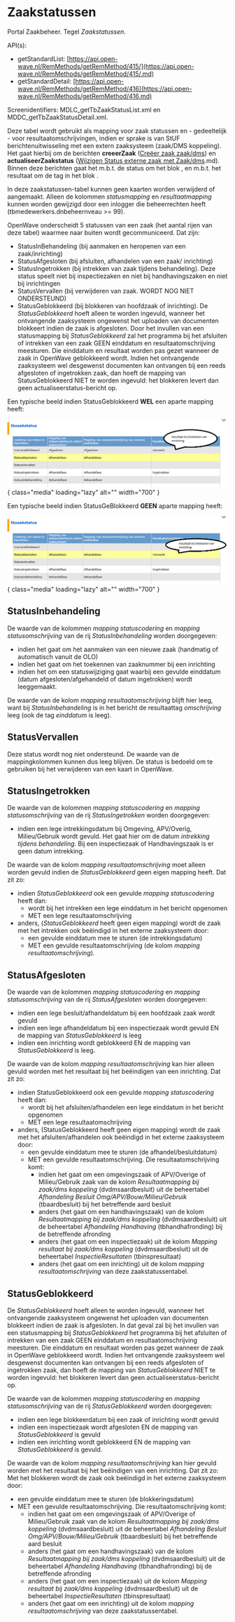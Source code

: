 # Zaakstatussen

Portal Zaakbeheer. Tegel *Zaakstatussen*.

API(s):

  - getStandardList: [https://api.open-wave.nl/RemMethods/getRemMethod/415/](https://api.open-wave.nl/RemMethods/getRemMethod/415/.md)
  - getStandardDetail: [https://api.open-wave.nl/RemMethods/getRemMethod/416](https://api.open-wave.nl/RemMethods/getRemMethod/416.md)

Screenidentifiers: MDLC_getTbZaakStatusList.xml en MDDC_getTbZaakStatusDetail.xml.

Deze tabel wordt gebruikt als mapping voor zaak statussen en - gedeeltelijk - voor resultaatomschrijvingen, indien er sprake is van StUF berichtenuitwisseling met een extern zaaksysteem (zaak/DMS koppeling). Het gaat hierbij om de berichten **creeerZaak** ([Creëer zaak zaak/dms](/probleemoplossing/programmablokken/creeer_zaak_zaak_dms)) en **actualiseerZaakstatus** ([Wijzigen Status externe zaak met Zaak/dms](/probleemoplossing/programmablokken/wijzig_status_zaak_zaak_dms).md). Binnen deze berichten gaat het m.b.t. de status om het blok *<heeft stuf:entiteittype="ZAKSTT">*, en m.b.t. het resultaat om de tag *<omschrijving>* in het blok <resultaat>.

In deze zaakstatussen-tabel kunnen geen kaarten worden verwijderd of aangemaakt. Alleen de kolommen *statusmapping* en *resultaatmapping* kunnen worden gewijzigd door een inlogger die beheerrechten heeft (tbmedewerkers.dnbeheernveau >= 99).

OpenWave onderscheidt 5 statussen van een zaak (het aantal rijen van deze tabel) waarmee naar buiten wordt gecommuniceerd. Dat zijn:

  - StatusInBehandeling (bij aanmaken en heropenen van een zaak/inrichting)
  - StatusAfgesloten (bij afsluiten, afhandelen van een zaak/ inrichting)
  - StatusIngetrokken (bij intrekken van zaak tijdens behandeling). Deze status speelt niet bij inspectiezaken en niet bij handhavingszaken en niet bij inrichtingen
  - StatusVervallen (bij verwijderen van zaak. WORDT NOG NIET ONDERSTEUND)
  - StatusGeblokkeerd (bij blokkeren van hoofdzaak of inrichting). De *StatusGeblokkeerd* hoeft alleen te worden ingevuld, wanneer het ontvangende zaaksysteem ongewenst het uploaden van documenten blokkeert indien de zaak is afgesloten. Door het invullen van een statusmapping bij *StatusGeblokkeerd* zal het programma bij het afsluiten of intrekken van een zaak GEEN einddatum en resultaatomschrijving meesturen. Die einddatum en resultaat worden pas gezet wanneer de zaak in OpenWave geblokkeerd wordt. Indien het ontvangende zaaksysteem wel desgewenst documenten kan ontvangen bij een reeds afgesloten of ingetrokken zaak, dan hoeft de mapping van StatusGeblokkeerd NIET te worden ingevuld: het blokkeren levert dan geen actualiseerstatus-bericht op.

Een typische beeld indien StatusGeblokkeerd **WEL** een aparte mapping heeft:

![](/img/applicatiebeheer/instellen_inrichten/grid_zaakstatsusmetblokkering.png){ class="media" loading="lazy" alt="" width="700" }

Een typische beeld indien StatusGeBlokkeerd **GEEN**  aparte mapping heeft:

![](/img/applicatiebeheer/instellen_inrichten/grid_zaakstatsuszonderblokkering.png){ class="media" loading="lazy" alt="" width="700" }

## StatusInbehandeling

De waarde van de kolommen *mapping statuscodering* en *mapping statusomschrijving* van de rij *StatusInbehandeling* worden doorgegeven:

  - indien het gaat om het aanmaken van een nieuwe zaak (handmatig of automatisch vanuit de OLO)
  - indien het gaat om het toekennen van zaaknummer bij een inrichting
  - indien het om een statuswijziging gaat waarbij een gevulde einddatum (datum afgesloten/afgehandeld of datum ingetrokken) wordt leeggemaakt.

De waarde van de kolom *mapping resultaatomschrijving* blijft hier leeg, want bij *StatusInbehandeling* is in het bericht de resultaattag *omschrijving* leeg (ook de tag *einddatum* is leeg).

## StatusVervallen

Deze status wordt nog niet ondersteund. De waarde van de mappingkolommen kunnen dus leeg blijven.
De status is bedoeld om te gebruiken bij het verwijderen van een kaart in OpenWave.

## StatusIngetrokken

De waarde van de kolommen *mapping statuscodering* en *mapping statusomschrijving* van de rij *StatusIngetrokken* worden doorgegeven:

  - indien een lege intrekkingsdatum bij Omgeving, APV/Overig, Milieu/Gebruik wordt gevuld. Het gaat hier om de datum *intrekking tijdens behandeling*. Bij een inspectiezaak of Handhavingszaak is er geen datum intrekking.

De waarde van de kolom *mapping resultaatomschrijving* moet alleen worden gevuld indien de *StatusGeblokkeerd* geen eigen mapping heeft. Dat zit zo:

  - indien *StatusGeblokkeerd* ook een gevulde *mapping statuscodering* heeft dan:
    - wordt bij het intrekken een lege einddatum in het bericht opgenomen
    - MET een lege resultaatomschrijving
  - anders, (*StatusGeblokkeerd* heeft geen eigen mapping) wordt de zaak met het intrekken ook beëindigd in het externe zaaksysteem door:
    - een gevulde einddatum mee te sturen (de intrekkingsdatum)
    - MET een gevulde resultaatomschrijving (de kolom *mapping resultaatomschrijving*).

## StatusAfgesloten

De waarde van de kolommen *mapping statuscodering* en *mapping statusomschrijving* van de rij *StatusAfgesloten* worden doorgegeven:

  - indien een lege besluit/afhandeldatum bij een hoofdzaak zaak wordt gevuld
  - indien een lege afhandeldatum bij een inspectiezaak wordt gevuld EN de mapping van *StatusGeblokkeerd* is leeg
  - indien een inrichting wordt geblokkeerd EN de mapping van *StatusGeblokkeerd* is leeg.

De waarde van de kolom *mapping resultaatomschrijving* kan hier alleen gevuld worden met het resultaat bij het beëindigen van een inrichting. Dat zit zo:

  - indien StatusGeblokkeerd ook een gevulde *mapping statuscodering* heeft dan:
    - wordt bij het afsluiten/afhandelen  een lege einddatum in het bericht opgenomen
    - MET een lege resultaatomschrijving
  - anders, (StatusGeblokkeerd heeft geen eigen mapping) wordt de zaak met het afsluiten/afhandelen ook beëindigd in het externe zaaksysteem door:
    - een gevulde einddatum mee te sturen (de afhandel/besluitdatum)
    - MET een gevulde resultaatomschrijving. Die resultaatomschrijving komt:
      - indien het gaat om een omgevingszaak of APV/Overige of Milieu/Gebruik zaak van de kolom *Resultaatmapping bij zaak/dms koppeling* (dvdmsaardbesluit) uit de beheertabel *Afhandeling Besluit Omg/APV/Bouw/Milieu/Gebruik* (tbaardbesluit) bij het betreffende aard besluit
      - anders (het gaat om een handhavingszaak) van de kolom *Resultaatmapping bij zaak/dms koppeling* (dvdmsaardbesluit) uit de beheertabel *Afhandeling Handhaving* (tbhandhafronding) bij de betreffende afronding
      - anders (het gaat om een inspectiezaak) uit de kolom *Mapping resultaat bij zaak/dms koppeling* (dvdmsaardbesluit) uit de beheertabel *InspectieResultaten* (tbinspresultaat)
      - anders (het gaat om een inrichting) uit de kolom *mapping resultaatomschrijving* van deze zaakstatussentabel.

## StatusGeblokkeerd

De *StatusGeblokkeerd* hoeft alleen te worden ingevuld, wanneer het ontvangende zaaksysteem ongewenst het uploaden van documenten blokkeert indien de zaak is afgesloten. In dat geval zal bij het invullen van een statusmapping bij *StatusGeblokkeerd* het programma bij het afsluiten of intrekken van een zaak GEEN einddatum en resultaatomschrijving meesturen. Die einddatum en resultaat worden pas gezet wanneer de zaak in OpenWave geblokkeerd wordt.
Indien het ontvangende zaaksysteem wel desgewenst documenten kan ontvangen bij een reeds afgesloten of ingetrokken zaak, dan hoeft de mapping van *StatusGeblokkeerd* NIET te worden ingevuld: het blokkeren levert dan geen actualiseerstatus-bericht op.

De waarde van de kolommen *mapping statuscodering* en *mapping statusomschrijving* van de rij *StatusGeblokkeerd* worden doorgegeven:

  - indien een lege blokkeerdatum bij een zaak of inrichting wordt gevuld
  - indien een inspectiezaak wordt afgesloten EN de mapping van *StatusGeblokkeerd* is gevuld
  - indien een inrichting wordt geblokkeerd EN de mapping van *StatusGeblokkeerd* is gevuld.

De waarde van de kolom *mapping resultaatomschrijving* kan hier gevuld worden met het resultaat bij het beëindigen van een inrichting. Dat zit zo:
Met het blokkeren wordt de zaak ook beëindigd in het externe zaaksysteem door:

  - een gevulde einddatum mee te sturen (de blokkeringsdatum)
  - MET een gevulde resultaatomschrijving. Die resultaatomschrijving komt:
    - indien het gaat om een omgevingszaak of APV/Overige of Milieu/Gebruik zaak van de kolom *Resultaatmapping bij zaak/dms koppeling* (dvdmsaardbesluit) uit de beheertabel *Afhandeling Besluit Omg/APV/Bouw/Milieu/Gebruik* (tbaardbesluit) bij het betreffende aard besluit
    - anders (het gaat om een handhavingszaak) van de kolom *Resultaatmapping bij zaak/dms koppeling* (dvdmsaardbesluit) uit de beheertabel *Afhandeling Handhaving* (tbhandhafronding) bij de betreffende afronding
    - anders (het gaat om een inspectiezaak) uit de kolom *Mapping resultaat bij zaak/dms koppeling* (dvdmsaardbesluit) uit de beheertabel *InspectieResultaten* (tbinspresultaat)
    - anders (het gaat om een inrichting) uit de kolom *mapping resultaatomschrijving* van deze zaakstatussentabel.

